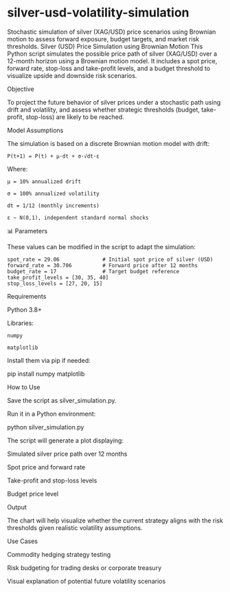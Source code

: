 # silver-usd-volatility-simulation
Stochastic simulation of silver (XAG/USD) price scenarios using Brownian motion to assess forward exposure, budget targets, and market risk thresholds.
Silver (USD) Price Simulation using Brownian Motion
This Python script simulates the possible price path of silver (XAG/USD) over a 12-month horizon using a Brownian motion model. It includes a spot price, forward rate, stop-loss and take-profit levels, and a budget threshold to visualize upside and downside risk scenarios.

Objective

  To project the future behavior of silver prices under a stochastic path using drift and volatility, and assess whether strategic thresholds (budget, take-profit, stop-loss) are likely to be reached.

Model Assumptions

  The simulation is based on a discrete Brownian motion model with drift:


    P(t+1) = P(t) + μ·dt + σ·√dt·ε
  Where:

    μ = 10% annualized drift
    
    σ = 100% annualized volatility
    
    dt = 1/12 (monthly increments)
    
    ε ~ N(0,1), independent standard normal shocks

📊 Parameters

  These values can be modified in the script to adapt the simulation:


    spot_rate = 29.06              # Initial spot price of silver (USD)
    forward_rate = 30.706          # Forward price after 12 months
    budget_rate = 17               # Target budget reference
    take_profit_levels = [30, 35, 40]
    stop_loss_levels = [27, 20, 15]

Requirements

  Python 3.8+

Libraries:

    numpy

    matplotlib

  Install them via pip if needed:

  pip install numpy matplotlib

How to Use

  Save the script as silver_simulation.py.

  Run it in a Python environment:

  python silver_simulation.py

  The script will generate a plot displaying:

  Simulated silver price path over 12 months

  Spot price and forward rate

  Take-profit and stop-loss levels

  Budget price level

Output

  The chart will help visualize whether the current strategy aligns with the risk thresholds given realistic volatility assumptions.

Use Cases

  Commodity hedging strategy testing

  Risk budgeting for trading desks or corporate treasury

  Visual explanation of potential future volatility scenarios
